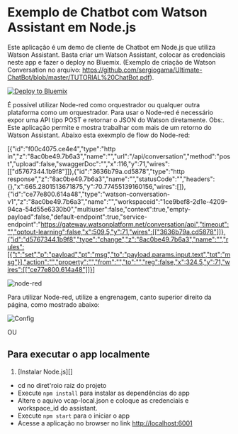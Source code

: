 # Exemplo de Chatbot com Watson Assistant em Node.js

Este aplicação é um demo de cliente de Chatbot em Node.js que utiliza Watson Assistant. Basta criar um Watson Assistant, colocar as credenciais neste app e fazer o deploy no Bluemix. (Exemplo de criação de Watson Conversation no arquivo: https://github.com/sergiogama/Ultimate-ChatBot/blob/master/TUTORIAL%20ChatBot.pdf).

[![Deploy to Bluemix](https://bluemix.net/deploy/button.png)](https://bluemix.net/deploy?repository=https://github.com/sergiogama/Ultimate-ChatBot)

É possível utilizar Node-red como orquestrador ou qualquer outra plataforma como um orquestrador. Para usar o Node-red é necessário expor uma API tipo POST e retornar o JSON do Watson diretamente. 
Obs:. Este aplicação permite e mostra trabalhar com mais de um retorno do Watson Assistant.
Abaixo esta exexmplo de flow do Node-red:

[{"id":"f00c4075.ce4e4","type":"http in","z":"8ac0be49.7b6a3","name":"","url":"/api/conversation","method":"post","upload":false,"swaggerDoc":"","x":116,"y":71,"wires":[["d5767344.1b9f8"]]},{"id":"3636b79a.cd5878","type":"http response","z":"8ac0be49.7b6a3","name":"","statusCode":"","headers":{},"x":665.2801513671875,"y":70.77455139160156,"wires":[]},{"id":"ce77e800.614a48","type":"watson-conversation-v1","z":"8ac0be49.7b6a3","name":"","workspaceid":"1ce9bef8-2d1e-4209-94ca-54d55e6330b0","multiuser":false,"context":true,"empty-payload":false,"default-endpoint":true,"service-endpoint":"https://gateway.watsonplatform.net/conversation/api","timeout":"","optout-learning":false,"x":509.5,"y":71,"wires":[["3636b79a.cd5878"]]},{"id":"d5767344.1b9f8","type":"change","z":"8ac0be49.7b6a3","name":"","rules":[{"t":"set","p":"payload","pt":"msg","to":"payload.params.input.text","tot":"msg"}],"action":"","property":"","from":"","to":"","reg":false,"x":324.5,"y":71,"wires":[["ce77e800.614a48"]]}]

![node-red](https://github.com/sergiogama/Ultimate-ChatBot/blob/master/Screen%20Shot%202018-04-25%20at%2016.50.50.png)

Para utilizar Node-red, utilize a engrenagem, canto superior direito da página, como mostrado abaixo:

![Config](https://github.com/sergiogama/Ultimate-ChatBot/blob/master/Screen%20Shot%202018-04-25%20at%2016.50.50.png)

OU

## Para executar o app localmente

1. [Instalar Node.js][]
+ cd no diret'roio raiz do projeto
+ Execute `npm install` para instalar as dependências do app
+ Altere o aquivo vcap-local.json e coloque as credenciais e workspace_id do assistant.
+ Execute `npm start` para o iniciar o app
+ Acesse a aplicação no browser no link <http://localhost:6001>

[Instale Node.js]: https://nodejs.org/en/download/
"# Conversation-demo" 
